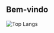## Bem-vindo

![Top Langs](https://github-readme-stats.vercel.app/api/top-langs/?username=jef-nunes&layout=donut&stats_format=bytes&hide=html,css&custom_title=Linguagens%20mais%20utilizadas&theme=react&hide_border=true)
